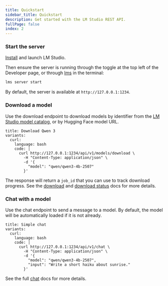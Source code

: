 ```yaml
---
title: Quickstart
sidebar_title: Quickstart
description: Get started with the LM Studio REST API.
fullPage: false
index: 2
---
```


### Start the server

[Install](/download) and launch LM Studio.

Then ensure the server is running through the toggle at the top left of the Developer page, or through [lms](/docs/cli) in the terminal:

```bash
lms server start
```

By default, the server is available at `http://127.0.0.1:1234`.

### Download a model

Use the download endpoint to download models by identifier from the [LM Studio model catalog](https://lmstudio.ai/models), or by Hugging Face model URL.

```lms_code_snippet
title: Download Qwen 3
variants:
  curl:
    language: bash
    code: |
      curl http://127.0.0.1:1234/api/v1/models/download \
        -H "Content-Type: application/json" \
        -d '{
          "model": "qwen/qwen3-4b-2507"
        }'
```

The response will return a `job_id` that you can use to track download progress. See the [download](/docs/developer/rest/download) and [download status](/docs/developer/rest/download-status) docs for more details.

### Chat with a model

Use the chat endpoint to send a message to a model. By default, the model will be automatically loaded if it is not already.

```lms_code_snippet
title: Simple chat
variants:
  curl:
    language: bash
    code: |
      curl http://127.0.0.1:1234/api/v1/chat \
        -H "Content-Type: application/json" \
        -d '{
          "model": "qwen/qwen3-4b-2507",
          "input": "Write a short haiku about sunrise."
        }'
```

See the full [chat](/docs/developer/rest/chat) docs for more details.
